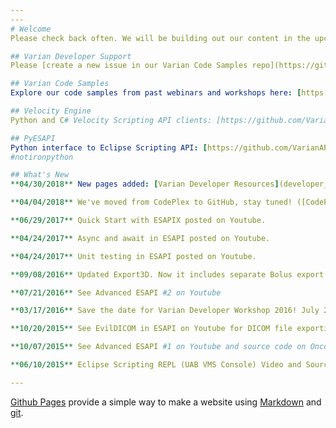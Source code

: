 ```yaml
---
---
# Welcome
Please check back often. We will be building out our content in the upcoming months.

## Varian Developer Support
Please [create a new issue in our Varian Code Samples repo](https://github.com/VarianAPIs/Varian-Code-Samples/issues/new) or e-mail eclipsedeveloper@varian.com. Stay tuned for our new "live chat" gitter community.

## Varian Code Samples
Explore our code samples from past webinars and workshops here: [https://github.com/VarianAPIs/Varian-Code-Samples](https://github.com/VarianAPIs/Varian-Code-Samples)

## Velocity Engine
Python and C# Velocity Scripting API clients: [https://github.com/VarianAPIs/VelocityEngine](https://github.com/VarianAPIs/VelocityEngine)

## PyESAPI
Python interface to Eclipse Scripting API: [https://github.com/VarianAPIs/PyESAPI](https://github.com/VarianAPIs/PyESAPI)
#notironpython

## What's New
**04/30/2018** New pages added: [Varian Developer Resources](developer_resources) and [Getting Started with Eclipse Scripting](getting_started)

**04/04/2018** We've moved from CodePlex to GitHub, stay tuned! ([CodePlex Archive](https://archive.codeplex.com/?p=variandeveloper))

**06/29/2017** Quick Start with ESAPIX posted on Youtube.

**04/24/2017** Async and await in ESAPI posted on Youtube.

**04/24/2017** Unit testing in ESAPI posted on Youtube.

**09/08/2016** Updated Export3D. Now it includes separate Bolus export with vertex normals, for 3D printing. Thank you Nathan Smela! 

**07/21/2016** See Advanced ESAPI #2 on Youtube

**03/17/2016** Save the date for Varian Developer Workshop 2016! July 29th & 30th, Washington, D.C.

**10/20/2015** See EvilDICOM in ESAPI on Youtube for DICOM file exporting.

**10/07/2015** See Advanced ESAPI #1 on Youtube and source code on Oncopeer.com

**06/10/2015** Eclipse Scripting REPL (UAB VMS Console) Video and Source Code Posted

---
```

[Github Pages](https://pages.github.com) provide a simple way to make a
website using
[Markdown](https://daringfireball.net/projects/markdown/) and
[git](https://git-scm.com).
